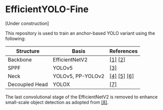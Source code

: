# EfficientYOLO-Fine
[Under construction]

This repository is used to train an anchor-based YOLO variant using the following:

                    
Structure  | Basis | References
------------- | ------------- |-------------
Backbone  | EfficientNetV2 |[[1]](https://arxiv.org/abs/2104.00298) [[2]](https://www.tensorflow.org/api_docs/python/tf/keras/applications/efficientnet_v2)
SPPF | YOLOv5 | [[3]](https://github.com/ultralytics/yolov5/blob/76ea9ed3a4d42fe835e172672132f13cf5286648/models/common.py#LL218C4-L218C4)
Neck  | YOLOv5, PP-YOLOv2 | [[4]](https://github.com/ultralytics/yolov5) [[5]](https://github.com/ultralytics/yolov5/issues/280) [[6]](https://arxiv.org/abs/2104.10419)
Decoupled Head | YOLOX | [[7]](https://arxiv.org/pdf/2107.08430)

The last convolutional stage of the EfficientNetV2 is removed to enhance small-scale object detection as adopted from [[8]](https://www.mdpi.com/2072-4292/12/15/2501).
